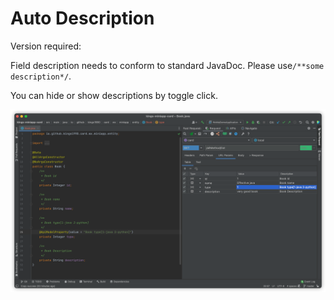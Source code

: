 # Auto Description

Version required: <Badge text="2022.1.5" />

Field description needs to conform to standard JavaDoc. Please use`/**some description*/`.

You can hide or show descriptions by toggle click.

![paramDescription](/img/paramDescription.png)
